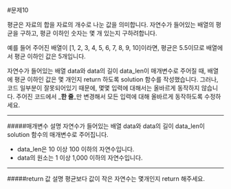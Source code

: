 #문제10

평균은 자료의 합을 자료의 개수로 나눈 값을 의미합니다. 자연수가 들어있는 배열의 평균을 구하고, 평균 이하인 숫자는 몇 개 있는지 구하려합니다.

예를 들어 주어진 배열이 [1, 2, 3, 4, 5, 6, 7, 8, 9, 10]이라면, 평균은 5.5이므로 배열에서 평균 이하인 값은 5개입니다.

자연수가 들어있는 배열 data와 data의 길이 data_len이 매개변수로 주어질 때, 배열에 평균 이하인 값은 몇 개인지 return 하도록 solution 함수를 작성했습니다. 그러나, 코드 일부분이 잘못되어있기 때문에, 몇몇 입력에 대해서는 올바르게 동작하지 않습니다. 주어진 코드에서 _**한 줄**_만 변경해서 모든 입력에 대해 올바르게 동작하도록 수정하세요.

---

#####매개변수 설명
자연수가 들어있는 배열 data와 data의 길이 data_len이 solution 함수의 매개변수로 주어집니다.
* data_len은 10 이상 100 이하의 자연수입니다.
* data의 원소는 1 이상 1,000 이하의 자연수입니다.

---

#####return 값 설명
평균보다 값이 작은 자연수는 몇개인지 return 해주세요.
